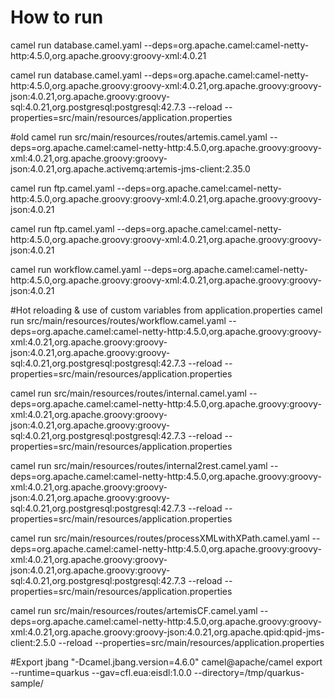 # How to run
camel run database.camel.yaml  --deps=org.apache.camel:camel-netty-http:4.5.0,org.apache.groovy:groovy-xml:4.0.21

camel run database.camel.yaml --deps=org.apache.camel:camel-netty-http:4.5.0,org.apache.groovy:groovy-xml:4.0.21,org.apache.groovy:groovy-json:4.0.21,org.apache.groovy:groovy-sql:4.0.21,org.postgresql:postgresql:42.7.3 --reload --properties=src/main/resources/application.properties

#old
camel run src/main/resources/routes/artemis.camel.yaml  --deps=org.apache.camel:camel-netty-http:4.5.0,org.apache.groovy:groovy-xml:4.0.21,org.apache.groovy:groovy-json:4.0.21,org.apache.activemq:artemis-jms-client:2.35.0

camel run ftp.camel.yaml  --deps=org.apache.camel:camel-netty-http:4.5.0,org.apache.groovy:groovy-xml:4.0.21,org.apache.groovy:groovy-json:4.0.21

camel run ftp.camel.yaml  --deps=org.apache.camel:camel-netty-http:4.5.0,org.apache.groovy:groovy-xml:4.0.21,org.apache.groovy:groovy-json:4.0.21

camel run workflow.camel.yaml  --deps=org.apache.camel:camel-netty-http:4.5.0,org.apache.groovy:groovy-xml:4.0.21,org.apache.groovy:groovy-json:4.0.21

#Hot reloading & use of custom variables from application.properties
camel run src/main/resources/routes/workflow.camel.yaml --deps=org.apache.camel:camel-netty-http:4.5.0,org.apache.groovy:groovy-xml:4.0.21,org.apache.groovy:groovy-json:4.0.21,org.apache.groovy:groovy-sql:4.0.21,org.postgresql:postgresql:42.7.3 --reload --properties=src/main/resources/application.properties

camel run src/main/resources/routes/internal.camel.yaml  --deps=org.apache.camel:camel-netty-http:4.5.0,org.apache.groovy:groovy-xml:4.0.21,org.apache.groovy:groovy-json:4.0.21,org.apache.groovy:groovy-sql:4.0.21,org.postgresql:postgresql:42.7.3 --reload --properties=src/main/resources/application.properties

camel run src/main/resources/routes/internal2rest.camel.yaml  --deps=org.apache.camel:camel-netty-http:4.5.0,org.apache.groovy:groovy-xml:4.0.21,org.apache.groovy:groovy-json:4.0.21,org.apache.groovy:groovy-sql:4.0.21,org.postgresql:postgresql:42.7.3 --reload --properties=src/main/resources/application.properties

camel run src/main/resources/routes/processXMLwithXPath.camel.yaml  --deps=org.apache.camel:camel-netty-http:4.5.0,org.apache.groovy:groovy-xml:4.0.21,org.apache.groovy:groovy-json:4.0.21,org.apache.groovy:groovy-sql:4.0.21,org.postgresql:postgresql:42.7.3 --reload --properties=src/main/resources/application.properties

camel run src/main/resources/routes/artemisCF.camel.yaml  --deps=org.apache.camel:camel-netty-http:4.5.0,org.apache.groovy:groovy-xml:4.0.21,org.apache.groovy:groovy-json:4.0.21,org.apache.qpid:qpid-jms-client:2.5.0 --reload --properties=src/main/resources/application.properties

#Export
jbang "-Dcamel.jbang.version=4.6.0" camel@apache/camel export --runtime=quarkus --gav=cfl.eua:eisdl:1.0.0 --directory=/tmp/quarkus-sample/